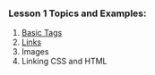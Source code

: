 ### Lesson 1 Topics and Examples:

1. [Basic Tags](https://github.com/ktamerl4/IT1150-Spring19/blob/master/Examples/BasicTags.html)
2. [Links](IT1150-Spring19/Examples/WorkingWithHyperlinks.html) 
3. Images
4. Linking CSS and HTML
